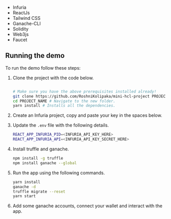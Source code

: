 
- Infuria
- ReactJs
- Tailwind CSS
- Ganache-CLI
- Solidity
- Web3js
- Faucet

## Running the demo

To run the demo follow these steps:

1. Clone the project with the code below.
    ```sh

    # Make sure you have the above prerequisites installed already!
    git clone https://github.com/RoshniKolipaka/mini-hcl-project PROJECT_NAME
    cd PROJECT_NAME # Navigate to the new folder.
    yarn install # Installs all the dependencies.
    ```
2. Create an Infuria project, copy and paste your key in the spaces below.
3. Update the `.env` file with the following details.
    ```sh
    REACT_APP_INFURIA_PID=<INFURIA_API_KEY_HERE>
    REACT_APP_INFURIA_API=<INFURIA_API_KEY_SECRET_HERE>
    ```

4. Install truffle and ganache.
    ```sh
    npm install -g truffle
    npm install ganache --global
    ```
5. Run the app using the following commands.
    ```sh
    yarn install
    ganache -d
    truffle migrate --reset
    yarn start
    ```
6. Add some ganache accounts, connect your wallet and interact with the app.
<br/>


